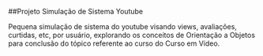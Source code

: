 ##Projeto Simulação de Sistema Youtube

Pequena simulação de sistema do youtube visando views, avaliações, curtidas, etc, por usuário, explorando os conceitos de Orientação a Objetos para conclusão do tópico referente ao curso do Curso em Vídeo.

